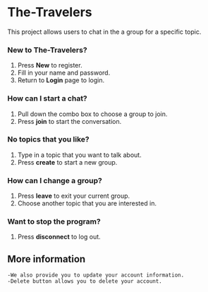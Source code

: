 
# The-Travelers

This project allows users to chat in the a group for a specific topic.

### New to The-Travelers?
1. Press **New** to register.
2. Fill in your name and password.
3. Return to **Login** page to login.

### How can I start a chat?
1. Pull down the combo box to choose a group to join.
2. Press **join** to start the conversation.

### No topics that you like?
1. Type in a topic that you want to talk about.
2. Press **create** to start a new group.

### How can I change a group?
1. Press **leave** to exit your current group.
2. Choose another topic that you are interested in.

### Want to stop the program?
1. Press **disconnect** to log out.

## More information
```
-We also provide you to update your account information.
-Delete button allows you to delete your account.
```


